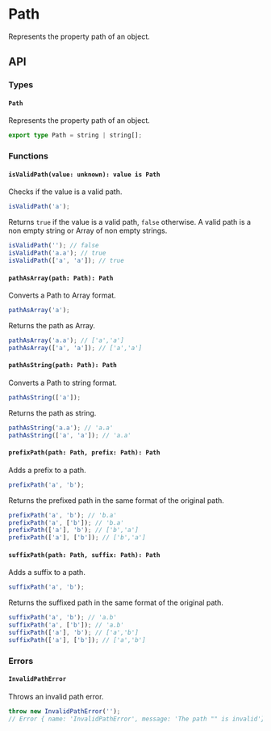 # Path

Represents the property path of an object.

## API

### Types

#### `Path`

Represents the property path of an object.

```ts
export type Path = string | string[];
```

### Functions

#### `isValidPath(value: unknown): value is Path`

Checks if the value is a valid path.

```ts
isValidPath('a');
```

Returns `true` if the value is a valid path, `false` otherwise.
A valid path is a non empty string or Array of non empty strings.

```ts
isValidPath(''); // false
isValidPath('a.a'); // true
isValidPath(['a', 'a']); // true
```

#### `pathAsArray(path: Path): Path`

Converts a Path to Array format.

```ts
pathAsArray('a');
```

Returns the path as Array.

```ts
pathAsArray('a.a'); // ['a','a']
pathAsArray(['a', 'a']); // ['a','a']
```

#### `pathAsString(path: Path): Path`

Converts a Path to string format.

```ts
pathAsString(['a']);
```

Returns the path as string.

```ts
pathAsString('a.a'); // 'a.a'
pathAsString(['a', 'a']); // 'a.a'
```

#### `prefixPath(path: Path, prefix: Path): Path`

Adds a prefix to a path.

```ts
prefixPath('a', 'b');
```

Returns the prefixed path in the same format of the original path.

```ts
prefixPath('a', 'b'); // 'b.a'
prefixPath('a', ['b']); // 'b.a'
prefixPath(['a'], 'b'); // ['b','a']
prefixPath(['a'], ['b']); // ['b','a']
```

#### `suffixPath(path: Path, suffix: Path): Path`

Adds a suffix to a path.

```ts
suffixPath('a', 'b');
```

Returns the suffixed path in the same format of the original path.

```ts
suffixPath('a', 'b'); // 'a.b'
suffixPath('a', ['b']); // 'a.b'
suffixPath(['a'], 'b'); // ['a','b']
suffixPath(['a'], ['b']); // ['a','b']
```

### Errors

#### `InvalidPathError`

Throws an invalid path error.

```ts
throw new InvalidPathError('');
// Error { name: 'InvalidPathError', message: 'The path "" is invalid'}
```
